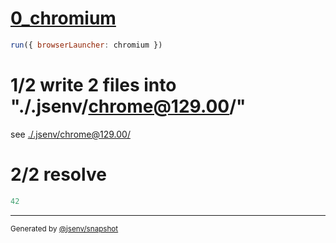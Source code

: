 # [0_chromium](../../preload_style_dev.test.mjs#L21)

```js
run({ browserLauncher: chromium })
```

# 1/2 write 2 files into "./.jsenv/chrome@129.00/"

see [./.jsenv/chrome@129.00/](./.jsenv/chrome@129.00/)

# 2/2 resolve

```js
42
```

---

<sub>
  Generated by <a href="https://github.com/jsenv/core/tree/main/packages/independent/snapshot">@jsenv/snapshot</a>
</sub>
